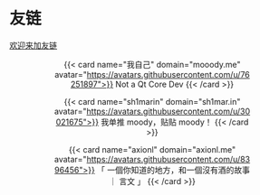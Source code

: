 # 友链

[欢迎来加友链](https://github.com/moodyhunter/moodyhunter/issues/new?template=new-friends.md&title=请求添加友链)

<div class="full-width">
<div style="text-align: center; margin-left: 8vw; margin-right: 8vw">

{{< card name="我自己" domain="mooody.me" avatar="https://avatars.githubusercontent.com/u/76251897">}}
Not a Qt Core Dev
{{< /card >}}

{{< card name="sh1marin" domain="sh1mar.in" avatar="https://avatars.githubusercontent.com/u/30021675">}}
我单推 moody，贴贴 moody！
{{< /card >}}

{{< card name="axionl" domain="axionl.me" avatar="https://avatars.githubusercontent.com/u/8396456">}}
「 一個你知道的地方，和一個沒有酒的故事 ｜ 言文 」
{{< /card >}}

</div>
</div>
